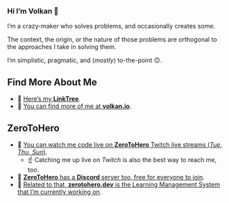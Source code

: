 ### Hi I’m Volkan 👋

I’m a crazy-maker who solves problems, and occasionally creates some. 

The context, the origin, or the nature of those problems are orthogonal to the approaches I take in solving them.

I’m simplistic, pragmatic, and (*mostly*) to-the-point 🙃.

## Find More About Me

* 🌲 [Here’s my **LinkTree**](https://linktr.ee/v0lkan).
* 🏡 [You can find more of me at **volkan.io**](https://volkan.io/).

## ZeroToHero

* 🎥 [You can watch me code live on **ZeroToHero** Twitch live streams (*Tue, Thu, Sun*)](https://twitch.tv/ZeroToHeroDev).
  * ☝️ Catching me up live on *Twitch* is also the best way to reach me, too.
* 💬 [**ZeroToHero** has a **Discord** server too, free for everyone to join](https://discord.gg/fAucgWz).
* 🦄 [Related to that, **zerotohero.dev** is the Learning Management System that I’m currently working on](https://zerotohero.dev).

